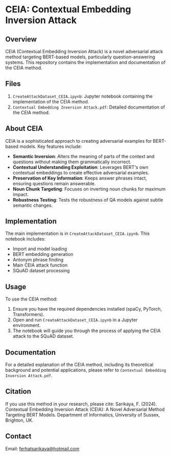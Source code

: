 # CEIA: Contextual Embedding Inversion Attack

## Overview

CEIA (Contextual Embedding Inversion Attack) is a novel adversarial attack method targeting BERT-based models, particularly question-answering systems. This repository contains the implementation and documentation of the CEIA method.

## Files

1. `CreateAttackDataset_CEIA.ipynb`: Jupyter notebook containing the implementation of the CEIA method.
2. `Contextual Embedding Inversion Attack.pdf`: Detailed documentation of the CEIA method.

## About CEIA

CEIA is a sophisticated approach to creating adversarial examples for BERT-based models. Key features include:

- **Semantic Inversion**: Alters the meaning of parts of the context and questions without making them grammatically incorrect.
- **Contextual Understanding Exploitation**: Leverages BERT's own contextual embeddings to create effective adversarial examples.
- **Preservation of Key Information**: Keeps answer phrases intact, ensuring questions remain answerable.
- **Noun Chunk Targeting**: Focuses on inverting noun chunks for maximum impact.
- **Robustness Testing**: Tests the robustness of QA models against subtle semantic changes.

## Implementation

The main implementation is in `CreateAttackDataset_CEIA.ipynb`. This notebook includes:

- Import and model loading
- BERT embedding generation
- Antonym phrase finding
- Main CEIA attack function
- SQuAD dataset processing

## Usage

To use the CEIA method:

1. Ensure you have the required dependencies installed (spaCy, PyTorch, Transformers).
2. Open and run `CreateAttackDataset_CEIA.ipynb` in a Jupyter environment.
3. The notebook will guide you through the process of applying the CEIA attack to the SQuAD dataset.

## Documentation

For a detailed explanation of the CEIA method, including its theoretical background and potential applications, please refer to `Contextual Embedding Inversion Attack.pdf`.

## Citation

If you use this method in your research, please cite:
Sarikaya, F. (2024). Contextual Embedding Inversion Attack (CEIA): A Novel Adversarial Method Targeting BERT Models. Department of Informatics, University of Sussex, Brighton, UK.

## Contact
Email: ferhatsarikaya@hotmail.com
